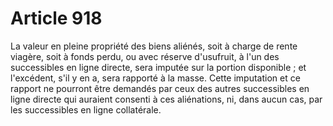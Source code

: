 # Article 918

<p>La valeur en pleine propriété des biens aliénés, soit à charge de rente viagère, soit à fonds perdu, ou avec réserve d'usufruit, à l'un des successibles en ligne directe, sera imputée sur la portion disponible ; et l'excédent, s'il y en a, sera rapporté à la masse. Cette imputation et ce rapport ne pourront être demandés par ceux des autres successibles en ligne directe qui auraient consenti à ces aliénations, ni, dans aucun cas, par les successibles en ligne collatérale.</p>